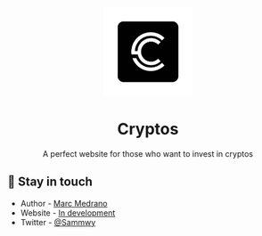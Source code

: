 <p align="center">
  <a href="http://dot.2lstudios.dev/" target="blank"><img src="https://raw.githubusercontent.com/elmarcz/Cryptos/main/Cryptos.png" width="160" alt="Dot Logo" /></a>
  <h1 align="center">Cryptos</h1>
</p>
<p align="center">A perfect website for those who want to invest in cryptos</p>

## 📙 Stay in touch

- Author - [Marc Medrano](https://twitter.com/MarcMedrano15)
- Website - [In development](https://github.com/elmarcz/Cryptos/blb/main/README.md)
- Twitter - [@Sammwy](https://twitter.com/MarcMedrano15)
